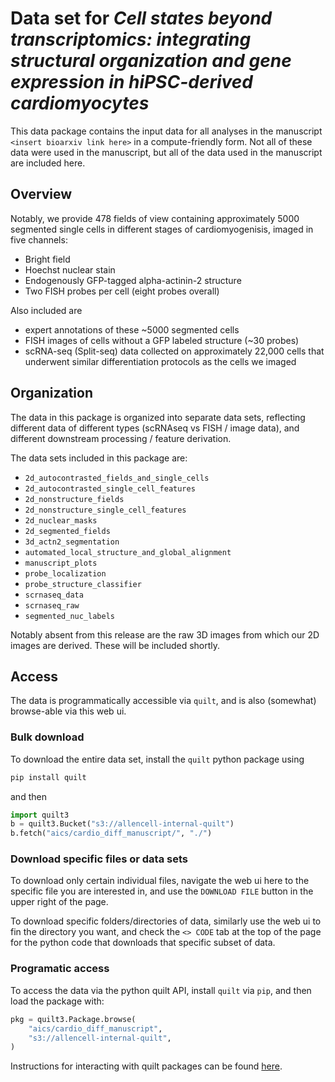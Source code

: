 # Data set for _Cell states beyond transcriptomics: integrating structural organization and gene expression in hiPSC-derived cardiomyocytes_

This data package contains the input data for all analyses in the manuscript `<insert bioarxiv link here>` in a compute-friendly form.
Not all of these data were used in the manuscript, but all of the data used in the manuscript are included here.

## Overview
Notably, we provide 478 fields of view containing approximately 5000 segmented single cells in different stages of cardiomyogenisis, imaged in five channels:
- Bright field
- Hoechst nuclear stain
- Endogenously GFP-tagged alpha-actinin-2 structure
- Two FISH probes per cell (eight probes overall)

Also included are
- expert annotations of these ~5000 segmented cells
- FISH images of cells without a GFP labeled structure (~30 probes)
- scRNA-seq (Split-seq) data collected on approximately 22,000 cells that underwent similar differentiation protocols as the cells we imaged

## Organization
The data in this package is organized into separate data sets, reflecting different data of different types (scRNAseq vs FISH / image data), and different downstream processing / feature derivation.

The data sets included in this package are:

- `2d_autocontrasted_fields_and_single_cells`
- `2d_autocontrasted_single_cell_features`
- `2d_nonstructure_fields`
- `2d_nonstructure_single_cell_features`
- `2d_nuclear_masks`
- `2d_segmented_fields`
- `3d_actn2_segmentation`
- `automated_local_structure_and_global_alignment`
- `manuscript_plots`
- `probe_localization`
- `probe_structure_classifier`
- `scrnaseq_data`
- `scrnaseq_raw`
- `segmented_nuc_labels`

Notably absent from this release are the raw 3D images from which our 2D images are derived.
These will be included shortly.

## Access
The data is programmatically accessible via `quilt`, and is also (somewhat) browse-able via this web ui.

### Bulk download
To download the entire data set, install the `quilt` python package using
```bash
pip install quilt
```
and then
```python
import quilt3
b = quilt3.Bucket("s3://allencell-internal-quilt")
b.fetch("aics/cardio_diff_manuscript/", "./")
```

### Download specific files or data sets
To download only certain individual files, navigate the web ui here to the specific file you are interested in, and use the `DOWNLOAD FILE` button in the upper right of the page.

To download specific folders/directories of data, similarly use the web ui to fin the directory you want, and check the `<> CODE` tab at the top of the page for the python code that downloads that specific subset of data.

### Programatic access
To access the data via the python quilt API, install `quilt` via `pip`, and then load the package with:

```python
pkg = quilt3.Package.browse(
    "aics/cardio_diff_manuscript",
    "s3://allencell-internal-quilt",
)
```
Instructions for interacting with quilt packages can be found [here](https://docs.quiltdata.com/walkthrough/getting-data-from-a-package).
